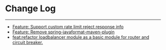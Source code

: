 # Change Log
---

- [Feature: Support custom rate limit reject response info](https://github.com/Tencent/spring-cloud-tencent/pull/128)
- [Feature: Remove spring-javaformat-maven-plugin](https://github.com/Tencent/spring-cloud-tencent/pull/131)
- [feat:refactor loadbalancer module as a basic module for router and circuit breaker.](https://github.com/Tencent/spring-cloud-tencent/pull/136)
